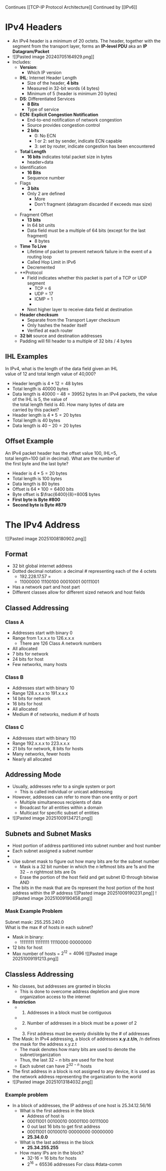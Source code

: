 Continues [[TCP-IP Protocol Architecture]]
Continued by [[IPv6]]

# IPv4 Headers
- An IPv4 header is a minimum of 20 octets. The header, together with the segment from the transport layer, forms an **IP-level PDU** aka an **IP Datagram/Packet**
- ![[Pasted image 20240705164929.png]]
- Includes:
	- **Version**:
		- Which IP version
	- **IHL**: Internet Header Length
		- Size of the header, **4 bits**
		- Measured in 32-bit words (4 bytes)
		- Minimum of 5 (header is minimum 20 bytes)
	- **DS**: Differentiated Services
		- **8 Bits**
		- Type of service
	- **ECN: Explicit Congestion Notification**
		- End-to-end notification of network congestion
		- Source provides congestion control
		- **2 bits**
			- 0: No ECN
			- 1 or 2: set by sender, indicate ECN capable
			- 3: set by router, indicate congestion has been encountered
	- **Total Length**
		- **16 bits** indicates total packet size in bytes
		- header+data
	- Identification
		- **16 Bits**
		- Sequence number
	- Flags
		- **3 bits**
		- Only 2 are defined
			- More
			- Don't fragment (datagram discarded if exceeds max size)
			- 
	- Fragment Offset
		- **13 bits**
		- In 64 bit units
		- Data field must be a multiple of 64 bits (except for the last fragment)
			- 8 bytes
	- **Time To Live**
		- Lifetime of packet to prevent network failure in the event of a routing loop
		- Called Hop Limit in IPv6
		- Decremented
	- **Protocol
		- Field indicates whether this packet is part of a TCP or UDP segment
			- TCP = 6
			- UDP = 17
			- ICMP = 1
			- 
		- Next higher layer to receive data field at destination
	- **Header checksum**
		- Separate from the Transport Layer checksum
		- Only hashes the header itself
		- Verified at each router
	- **32 bit** source and destination addresses
	- Padding will fill header to a multiple of 32 bits / 4 bytes
## IHL Examples
In IPv4, what is the length of the data field given an IHL  
value of 12 and total length value of 40,000?
- Header length is $4*12 = 48$ bytes
- Total length is $40000$ bytes
- Data length is $40000 - 48 = 39952$ bytes
In an IPv4 packets, the value of the IHL is 5, the value of  
the total length field is 40. How many bytes of data are  
carried by this packet?
- Header length is $4 * 5 = 20$ bytes
- Total length is $40$ bytes
- Data length is $40 - 20 = 20$ bytes
## Offset Example
An IPv4 packet header has the offset value 100, IHL=5,  
total length=100 (all in decimal). What are the number of  
the first byte and the last byte?
- Header is $4*5=20$ bytes
- Total length is $100$ bytes
- Data length is $80$ bytes
- Offset is $64 * 100 = 6400$ bits
- Byte offset is $\frac{6400}{8}=800$ bytes
- **First byte is Byte #800**
- **Second byte is Byte #879**
# The IPv4 Address

![[Pasted image 20251008180902.png]]

## Format
- 32 bit global internet address
- Dotted decimal notation: a decimal # representing each of the 4 octets
	- 192.228.17.57 = 
	- 11000000 11100100 00010001 00111001
- Has a network part and host part
- Different classes allow for different sized network and host fields
## Classed Addressing
### Class A
- Addresses start with binary 0
- Range from 1.x.x.x to 126.x.x.x
	- There are 126 Class A network numbers
- All allocated
- 7 bits for network
- 24 bits for host
- Few networks, many hosts
### Class B
- Addresses start with binary 10
- Range 128.x.x.x to 191.x.x.x
- 14 bits for network 
- 16 bits for host
- All allocated
- Medium # of networks, medium # of hosts
### Class C
- Addresses start with binary 110
- Range 192.x.x.x to 223.x.x.x
- 21 bits for network, 8 bits for hosts
- Many networks, fewer hosts
- Nearly all allocated
## Addressing Mode
- Usually, addresses refer to a single system or port
	- This is called individual or unicast addressing
- However, addresses can refer to more than one entity or port
	- Multiple simultaneous recipients of data
	- Broadcast for all entities within a domain
	- Multicast for specific subset of entities
- ![[Pasted image 20251009134721.png]]
## Subnets and Subnet Masks
- Host portion of address partitioned into subnet number and host number
- Each subnet assigned a subnet number
- 
- Use subnet mask to figure out how many bits are for the subnet number
	- Mask is a 32 bit number in which the $n$ leftmost bits are 1s and the $32-n$ rightmost bits are 0s
	- Erase the portion of the host field and get subnet ID through bitwise AND
- The bits in the mask that are 0s represent the host portion of the host address within the IP address
![[Pasted image 20251009190231.png]]
![[Pasted image 20251009190458.png]]
### Mask Example Problem
Subnet mask: 255.255.240.0  
What is the max # of hosts in each subnet?
- Mask in binary:
	- 11111111 11111111 11110000 00000000
- 12 bits for host
- Max number of hosts = $2^{12} = 4096$
![[Pasted image 20251009191213.png]]

## Classless Addressing
- No classes, but addresses are granted in blocks
	- This is done to overcome address depletion and give more organization access to the internet
- **Restriction**
	- 1. Addresses in a block must be contiguous
	- 2. Number of addresses in a block must be a power of 2
	- 3. First address must be evenly divisible by the # of addresses
- The Mask: In IPv4 addressing, a block of addresses **x.y.z.t/n**, /n defines the mask for the address x.y.z.t
	- The mask denotes how many bits are used to denote the subnet/organization
	- Thus, the last $32-n$ bits are used for the host
	- Each subnet can have $2^{32-n}$ hosts
- The first address in a block is not assigned to any device, it is used as the network address representing the organization to the world
- ![[Pasted image 20251013184032.png]]
### Example problem
- In a block of addresses, the IP address of one host is 25.34.12.56/16
	- What is the first address in the block
		- Address of host is 
		- 00011001 00100010 00001100 00111000
		- 0 out last 16 bits to get first address
		- 00011001 00100010 00000000 00000000
		- **25.34.0.0**
	- What is the last address in the block
		- **25.34.255.255**
	- How many IPs are in the block?
		- 32-16 = 16 bits for hosts
		- $2^{16}=65536$ addresses
For class #data-comm